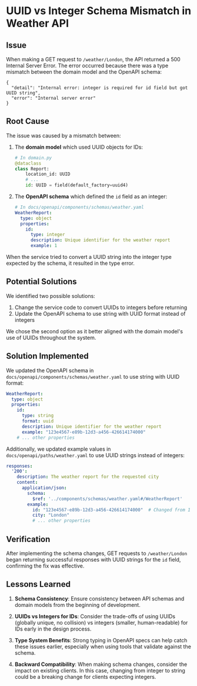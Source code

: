 # UUID vs Integer Schema Mismatch in Weather API

## Issue

When making a GET request to `/weather/London`, the API returned a 500 Internal Server Error. The error occurred because there was a type mismatch between the domain model and the OpenAPI schema:

```
{
  "detail": "Internal error: integer is required for id field but got UUID string",
  "error": "Internal server error"
}
```

## Root Cause

The issue was caused by a mismatch between:

1. The **domain model** which used UUID objects for IDs:
   ```python
   # In domain.py
   @dataclass
   class Report:
       location_id: UUID
       # ...
       id: UUID = field(default_factory=uuid4)
   ```

2. The **OpenAPI schema** which defined the `id` field as an integer:
   ```yaml
   # In docs/openapi/components/schemas/weather.yaml
   WeatherReport:
     type: object
     properties:
       id:
         type: integer
         description: Unique identifier for the weather report
         example: 1
   ```

When the service tried to convert a UUID string into the integer type expected by the schema, it resulted in the type error.

## Potential Solutions

We identified two possible solutions:

1. Change the service code to convert UUIDs to integers before returning
2. Update the OpenAPI schema to use string with UUID format instead of integers

We chose the second option as it better aligned with the domain model's use of UUIDs throughout the system.

## Solution Implemented

We updated the OpenAPI schema in `docs/openapi/components/schemas/weather.yaml` to use string with UUID format:

```yaml
WeatherReport:
  type: object
  properties:
    id:
      type: string
      format: uuid
      description: Unique identifier for the weather report
      example: "123e4567-e89b-12d3-a456-426614174000"
    # ... other properties
```

Additionally, we updated example values in `docs/openapi/paths/weather.yaml` to use UUID strings instead of integers:

```yaml
responses:
  '200':
    description: The weather report for the requested city
    content:
      application/json:
        schema:
          $ref: '../components/schemas/weather.yaml#/WeatherReport'
        example:
          id: "123e4567-e89b-12d3-a456-426614174000"  # Changed from 1
          city: "London"
          # ... other properties
```

## Verification

After implementing the schema changes, GET requests to `/weather/London` began returning successful responses with UUID strings for the `id` field, confirming the fix was effective.

## Lessons Learned

1. **Schema Consistency**: Ensure consistency between API schemas and domain models from the beginning of development.

2. **UUIDs vs Integers for IDs**: Consider the trade-offs of using UUIDs (globally unique, no collision) vs integers (smaller, human-readable) for IDs early in the design process.

3. **Type System Benefits**: Strong typing in OpenAPI specs can help catch these issues earlier, especially when using tools that validate against the schema.

4. **Backward Compatibility**: When making schema changes, consider the impact on existing clients. In this case, changing from integer to string could be a breaking change for clients expecting integers. 
